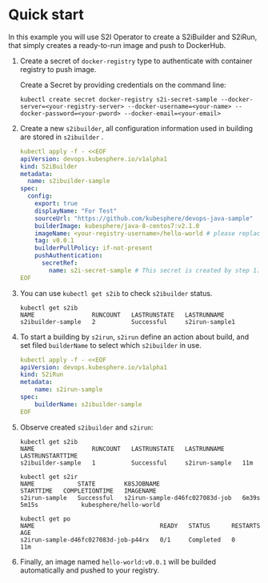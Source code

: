 # Quick start

In this example you will use S2I Operator to create a S2iBuilder and S2iRun, that simply creates a ready-to-run image and push to DockerHub.

1. Create a secret of `docker-registry` type to authenticate with container registry to push image.

   Create a Secret by providing credentials on the command line:
   
   ```shell
   kubectl create secret docker-registry s2i-secret-sample --docker-server=<your-registry-server> --docker-username=<your-name> --docker-password=<your-pword> --docker-email=<your-email>
   ```
   
2. Create a new `s2ibuilder`, all configuration information used in building are stored in `s2ibuilder` . 

   ```yaml
   kubectl apply -f - <<EOF
   apiVersion: devops.kubesphere.io/v1alpha1
   kind: S2iBuilder
   metadata:
     name: s2ibuilder-sample
   spec:
     config:
       export: true
       displayName: "For Test"
       sourceUrl: "https://github.com/kubesphere/devops-java-sample"
       builderImage: kubesphere/java-8-centos7:v2.1.0
       imageName: <your-registry-username>/hello-world # please replace your registry username 
       tag: v0.0.1
       builderPullPolicy: if-not-present
       pushAuthentication:
         secretRef:
           name: s2i-secret-sample # This secret is created by step 1.
   EOF
   ```
   
3. You can use `kubectl get s2ib` to check `s2ibuilder` status.

   ```shell
   kubectl get s2ib
   NAME                RUNCOUNT   LASTRUNSTATE   LASTRUNNAME
   s2ibuilder-sample   2          Successful     s2irun-sample1
   ```

4. To start a building by `s2irun`, `s2irun` define an action about build, and set filed `builderName` to select which `s2ibuilder` in use.

   ```yaml
   kubectl apply -f - <<EOF
   apiVersion: devops.kubesphere.io/v1alpha1
   kind: S2iRun
   metadata:
       name: s2irun-sample
   spec:
       builderName: s2ibuilder-sample
   EOF
   ```

5. Observe created `s2ibuilder` and `s2irun`:

   ```
   kubectl get s2ib
   NAME                RUNCOUNT   LASTRUNSTATE   LASTRUNNAME     LASTRUNSTARTTIME
   s2ibuilder-sample   1          Successful     s2irun-sample   11m
   ```

   ```
   kubectl get s2ir
   NAME            STATE        K8SJOBNAME                       STARTTIME   COMPLETIONTIME   IMAGENAME
   s2irun-sample   Successful   s2irun-sample-d46fc027083d-job   6m39s       5m15s            kubesphere/hello-world
   ```

   ```
   kubectl get po
   NAME                                   READY   STATUS      RESTARTS   AGE
   s2irun-sample-d46fc027083d-job-p44rx   0/1     Completed   0          11m
   ```

6. Finally, an image named `hello-world:v0.0.1` will be builded automatically and pushed to your registry.
